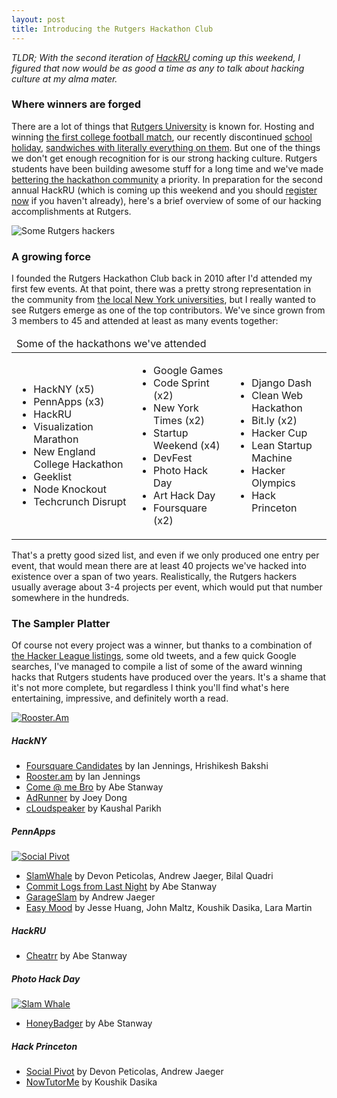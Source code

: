 ```yaml
---
layout: post
title: Introducing the Rutgers Hackathon Club
---
```


_TLDR; With the second iteration of [HackRU](http://hackerleague.org/hackathons/hackru)
coming up this weekend, I figured that now would be as good a time as any to
talk about hacking culture at my alma mater._

### Where winners are forged

There are a lot of things that [Rutgers University](http://rutgers.edu) is
known for.  Hosting and winning [the first college football match](http://scarletknights.com/football/history/first-game.asp),
our recently discontinued [school holiday](http://www.nj.com/news/index.ssf/2011/04/rutgers_to_cancel_annual_rutge.html),
[sandwiches with literally everything on them](https://www.google.com/search?hl=en&q=fat+sandwich+rutgers&tbm=isch).
But one of the things we don't get enough recognition for is our strong hacking
culture.  Rutgers students have been building awesome stuff for a long time
and we've made [bettering the hackathon community](http://hackerleague.org/) a priority.
In preparation for the second annual HackRU (which is coming up this weekend and you should
[register now](http://hackerleague.org/hackathons/hackru/) if you haven't 
already), here's a brief overview of some of our hacking accomplishments at 
Rutgers.

<div class="image-frame center">
  <img src="http://farm7.staticflickr.com/6239/6890111158_06165efb61.jpg"
alt="Some Rutgers hackers" />
</div>

### A growing force

I founded the Rutgers Hackathon Club back in 2010 after I'd attended my first
few events.  At that point, there was a pretty strong representation in the
community from [the local New York universities](http://hackny.org/a/), but I really wanted to see
Rutgers emerge as one of the top contributors.  We've since grown from 3
members to 45 and attended at least as many events together:

<table>
  <thead>
    <tr><td colspan="3">Some of the hackathons we've attended</td></tr>
  </thead>
  <tr>
    <td>
      <ul>
        <li>HackNY (x5)</li>
        <li>PennApps (x3)</li>
        <li>HackRU</li>
        <li>Visualization Marathon</li>
        <li>New England College Hackathon</li>
        <li>Geeklist</li>
        <li>Node Knockout</li>
        <li>Techcrunch Disrupt</li>
      </ul>
    </td>
    <td>
      <ul>
        <li>Google Games</li>
        <li>Code Sprint (x2)</li>
        <li>New York Times (x2)</li>
        <li>Startup Weekend (x4)</li>
        <li>DevFest</li>
        <li>Photo Hack Day</li>
        <li>Art Hack Day</li>
        <li>Foursquare (x2)</li>
      </ul>
    </td>
    <td>
      <ul>
        <li>Django Dash</li>
        <li>Clean Web Hackathon</li>
        <li>Bit.ly (x2)</li>
        <li>Hacker Cup</li>
        <li>Lean Startup Machine</li>
        <li>Hacker Olympics</li>
        <li>Hack Princeton</li>
      </ul>
    </td>
  </tr>
</table>

That's a pretty good sized list, and even if we only produced one entry per
event, that would mean there are at least 40 projects we've hacked into existence
over a span of two years.  Realistically, the Rutgers hackers usually average 
about 3-4 projects per event, which would put that number somewhere in the
hundreds.

### The Sampler Platter

Of course not every project was a winner, but thanks to a 
combination of [the Hacker League listings](http://www.hackerleague.org/hackathons),
some old tweets, and a few quick Google searches, I've managed to compile a list of some of
the award winning hacks that Rutgers students have produced over the years.
It's a shame that it's not more complete, but regardless I think you'll find
what's here entertaining, impressive, and definitely worth a read.

<div class="image-frame">
  <a href="http://rooster.am/">
    <img src="http://pinkyurl.com/i?url=http%3A%2F%2Frooster.am%2F&out-format=png&resize=250" alt="Rooster.Am" class="right" />
  </a>
</div>

##### HackNY

 - [Foursquare Candidates](http://ianjennings.carbonmade.com/projects/2934118) by Ian Jennings, Hrishikesh Bakshi
 - [Rooster.am](http://rooster.am/) by Ian Jennings
 - [Come @ me Bro](http://brocomeat.me/) by Abe Stanway
 - [AdRunner](http://hackerleague.org/hackathons/hackny-fall-2011/hacks/adrunner) by Joey Dong
 - [cLoudspeaker](http://hackerleague.org/hackathons/spring-2012-hackny-student-hackathon/hacks/cloudspeaker) by Kaushal Parikh

##### PennApps

<div class="image-frame">
  <a href="http://socialpivot.jit.su/">
    <img src="http://pinkyurl.com/i?url=http%3A%2F%2Fsocialpivot.jit.su%2F&out-format=png&resize=250" alt="Social Pivot" class="right" />
  </a>
</div>

 - [SlamWhale](http://www.slamwhale.com/) by Devon Peticolas, Andrew Jaeger, Bilal Quadri
 - [Commit Logs from Last Night](http://www.commitlogsfromlastnight.com/) by Abe Stanway
 - [GarageSlam](http://hackerleague.org/hackathons/penn-apps-2012-spring/hacks/garageslam) by Andrew Jaeger
 - [Easy Mood](http://hackerleague.org/hackathons/penn-apps-2012-spring/hacks/easy-mood) by Jesse Huang, John Maltz, Koushik Dasika, Lara Martin

##### HackRU

 - [Cheatrr](http://ilovethepersonals.com/cheatrr/) by Abe Stanway


##### Photo Hack Day

<div class="image-frame">
  <a href="http://www.slamwhale.com/">
    <img src="http://pinkyurl.com/i?url=http%3A%2F%2Fwww.slamwhale.com%2F&out-format=png&resize=250" alt="Slam Whale" class="right" />
  </a>
</div>

 - [HoneyBadger](http://abe.is/a/honeybadger/) by Abe Stanway

##### Hack Princeton

 - [Social Pivot](http://hackerleague.org/hackathons/hack-princeton/hacks/social-pivot) by Devon Peticolas, Andrew Jaeger
 - [NowTutorMe](http://hackerleague.org/hackathons/hack-princeton/hacks/nowtutorme) by Koushik Dasika

